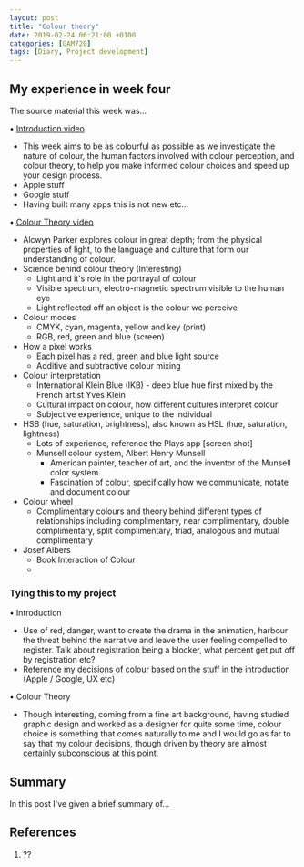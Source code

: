 ```yaml
---
layout: post
title: "Colour theory"
date: 2019-02-24 06:21:00 +0100
categories: [GAM720]
tags: [Diary, Project development]
---
```


## My experience in week four

The source material this week was...

• [Introduction video](https://falmouthflexible.instructure.com/courses/296/pages/week-4-introduction?module_item_id=19050)
  - This week aims to be as colourful as possible as we investigate the nature of colour, the human factors involved with colour perception, and colour theory, to help you make informed colour choices and speed up your design process.
  - Apple stuff
  - Google stuff
  - Having built many apps this is not new etc...

• [Colour Theory video](https://falmouthflexible.instructure.com/courses/296/pages/week-4-colour-theory?module_item_id=19054)
  - Alcwyn Parker explores colour in great depth; from the physical properties of light, to the language and culture that form our understanding of colour.
  - Science behind colour theory (Interesting)
    - Light and it's role in the portrayal of colour
    - Visible spectrum, electro-magnetic spectrum visible to the human eye
    - Light reflected off an object is the colour we perceive
  - Colour modes
    - CMYK, cyan, magenta, yellow and key (print)
    - RGB, red, green and blue (screen)
  - How a pixel works
    - Each pixel has a red, green and blue light source
    - Additive and subtractive colour mixing
  - Colour interpretation
    - International Klein Blue (IKB) - deep blue hue first mixed by the French artist Yves Klein
    - Cultural impact on colour, how different cultures interpret colour
    - Subjective experience, unique to the individual
  - HSB (hue, saturation, brightness), also known as HSL (hue, saturation, lightness)
    - Lots of experience, reference the Plays app [screen shot]
    - Munsell colour system, Albert Henry Munsell
      - American painter, teacher of art, and the inventor of the Munsell color system.
      - Fascination of colour, specifically how we communicate, notate and document colour
  - Colour wheel
    - Complimentary colours and theory behind different types of relationships including complimentary, near complimentary, double complimentary, split complimentary, triad, analogous and mutual complimentary
  - Josef Albers
    - Book Interaction of Colour
    -

### Tying this to my project

• Introduction
  - Use of red, danger, want to create the drama in the animation, harbour the threat behind the narrative and leave the user feeling compelled to register. Talk about registration being a blocker, what percent get put off by registration etc?
  - Reference my decisions of colour based on the stuff in the introduction (Apple / Google, UX etc)

• Colour Theory
  - Though interesting, coming from a fine art background, having studied graphic design and worked as a designer for quite some time, colour choice is something that comes naturally to me and I would go as far to say that my colour decisions, though driven by theory are almost certainly subconscious at this point.


## Summary

In this post I've given a brief summary of...

## References

1. ??
